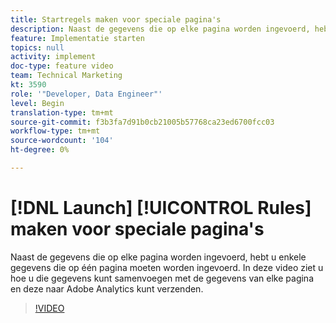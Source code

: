 ```yaml
---
title: Startregels maken voor speciale pagina's
description: Naast de gegevens die op elke pagina worden ingevoerd, hebt u enkele gegevens die op één pagina moeten worden ingevoerd. In deze video ziet u hoe u die gegevens kunt samenvoegen met de gegevens van elke pagina en deze naar Adobe Analytics kunt verzenden.
feature: Implementatie starten
topics: null
activity: implement
doc-type: feature video
team: Technical Marketing
kt: 3590
role: '"Developer, Data Engineer"'
level: Begin
translation-type: tm+mt
source-git-commit: f3b3fa7d91b0cb21005b57768ca23ed6700fcc03
workflow-type: tm+mt
source-wordcount: '104'
ht-degree: 0%

---
```



# [!DNL Launch] [!UICONTROL Rules] maken voor speciale pagina&#39;s

Naast de gegevens die op elke pagina worden ingevoerd, hebt u enkele gegevens die op één pagina moeten worden ingevoerd. In deze video ziet u hoe u die gegevens kunt samenvoegen met de gegevens van elke pagina en deze naar Adobe Analytics kunt verzenden.

>[!VIDEO](https://video.tv.adobe.com/v/28770/?quality=12)

